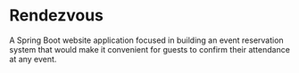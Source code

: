# Rendezvous
A Spring Boot website application focused in building an event reservation system that would make it convenient for guests to confirm their attendance at any event. 
